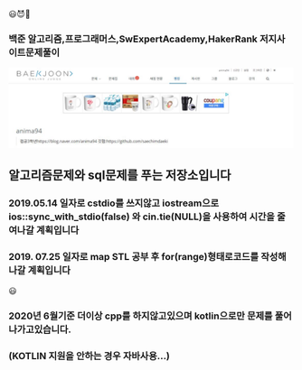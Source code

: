 &#128515;&#128520;&#127752;
### 백준 알고리즘,프로그래머스,SwExpertAcademy,HakerRank 저지사이트문제풀이

![markdown_jamjam](./boj.JPG)

## 알고리즘문제와 sql문제를 푸는 저장소입니다
### 2019.05.14 일자로 cstdio를 쓰지않고 iostream으로 ios::sync_with_stdio(false) 와 cin.tie(NULL)을 사용하여 시간을 줄여나갈 계획입니다 

### 2019. 07.25 일자로 map STL 공부 후 for(range)형태로코드를 작성해 나갈 계획입니다  
&#128515;
### 2020년 6월기준 더이상 cpp를 하지않고있으며  kotlin으로만 문제를 풀어나가고있습니다.
### (KOTLIN 지원을 안하는 경우 자바사용...)



